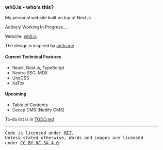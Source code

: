 ### wh0.is - who's this?

My personal website built on top of Next.js

Actively Working In Progress....

Website: [wh0.is](https://wh0.is)

The design is inspired by [antfu.me](https://antfu.me)

#### Current Technical Features

-   React, Next.js, TypeScript
-   Nextra SSG, MDX
-   UnoCSS
-   KaTex

#### Upcoming

-   Table of Contents
-   Decap CMS (Netlify CMS)

To-do list is in [TODO.md](./TODO.md)

<hr />

<samp>Code is licensed under <a href='./LICENSE'>MIT</a>,<br> Unless stated otherwise, Words and images are licensed
under <a href='https://creativecommons.org/licenses/by-nc-sa/4.0/'>CC BY-NC-SA 4.0</a></samp>.

